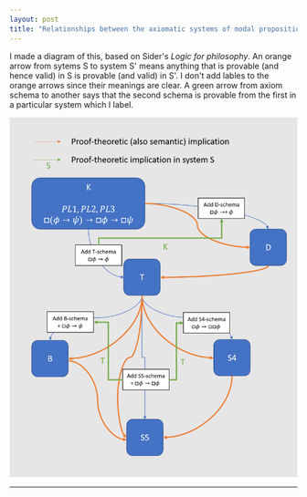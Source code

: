 ```yaml
---
layout: post
title: "Relationships between the axiomatic systems of modal propositional logic"
---
```


I made a diagram of this, based on Sider's _Logic for philosophy_. An orange arrow from sytems S to system S' means anything that is provable (and hence valid) in S is provable (and valid) in S'. I don't add lables to the orange arrows since their meanings are clear. A green arrow from axiom schema to another says that the second schema is provable from the first in a particular system which I label.

[![mpl-axioms](/images/sider-mpl-axioms.png)](/images/sider-mpl-axioms.png)

<hr> <!-- hr to be added before footnotes--> 
